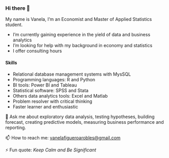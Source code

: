 ### Hi there 👋
My name is Vanela, I’m an Economist and Master of Applied Statistics student.
 - I’m currently gaining experience in the yield of data and business analytics
 - I’m looking for help with my background in economy and statistics
 - I offer consulting hours
####  Skills 
- Relational database management systems with MysSQL
- Programming languages: R and Python
- BI tools: Power BI and Tableau
- Statistical software: SPSS and Stata 
- Others data analytics tools: Excel and Matlab
- Problem resolver with  critical thinking 
- Faster learner and enthusiastic 

💬 Ask me about exploratory data analysis, testing hypotheses, building forecast, creating predictive models, measuring business performance and reporting. 

📫 How to reach me: [vanelafigueroarobles\@gmail.com](vanelafigueroarobles@gmail.com)

⚡ Fun quote: *Keep Calm and  Be Significant*
